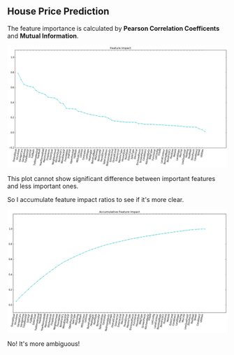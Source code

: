 ## House Price Prediction

The feature importance is calculated by **Pearson Correlation Coefficents** and **Mutual Information**.

![Feature Importance](feature_impact.png)





This plot cannot show significant difference between important features and less important ones. 

So I accumulate feature impact ratios to see if it's more clear.

![Accumulative Feature Impact](accum_feature_impact.png)

No! It's more ambiguous!







